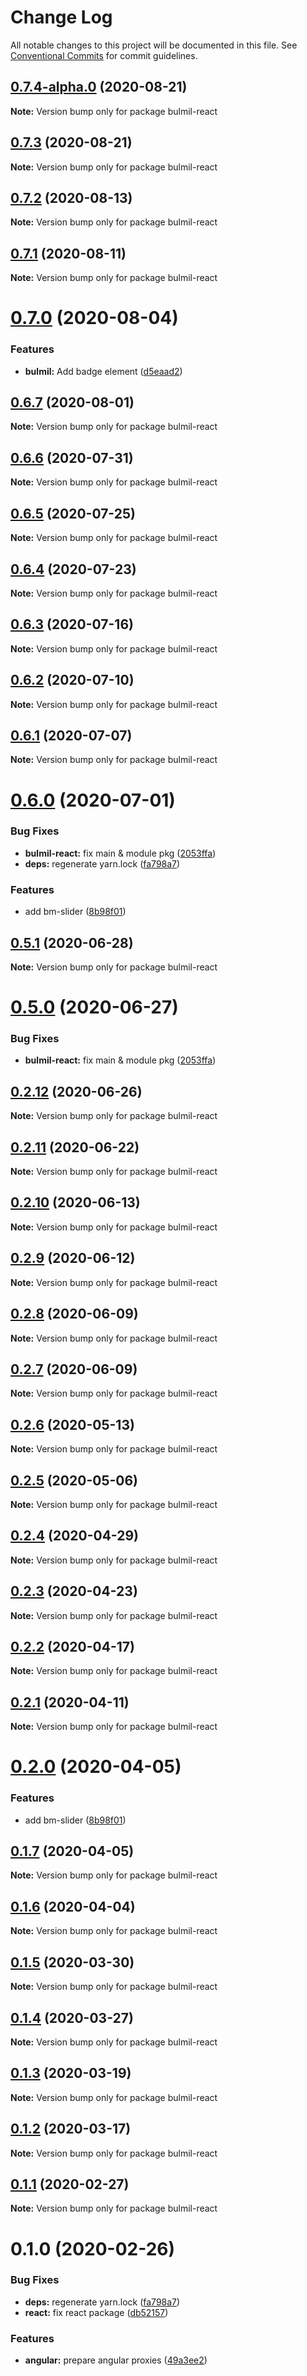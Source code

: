 # Change Log

All notable changes to this project will be documented in this file.
See [Conventional Commits](https://conventionalcommits.org) for commit guidelines.

## [0.7.4-alpha.0](https://github.com/gomah/bulmil/compare/v0.7.3...v0.7.4-alpha.0) (2020-08-21)

**Note:** Version bump only for package bulmil-react





## [0.7.3](https://github.com/gomah/bulmil/compare/v0.7.2...v0.7.3) (2020-08-21)

**Note:** Version bump only for package bulmil-react





## [0.7.2](https://github.com/gomah/bulmil/compare/v0.7.1...v0.7.2) (2020-08-13)

**Note:** Version bump only for package bulmil-react





## [0.7.1](https://github.com/gomah/bulmil/compare/v0.7.0...v0.7.1) (2020-08-11)

**Note:** Version bump only for package bulmil-react





# [0.7.0](https://github.com/gomah/bulmil/compare/v0.6.7...v0.7.0) (2020-08-04)


### Features

* **bulmil:** Add badge element ([d5eaad2](https://github.com/gomah/bulmil/commit/d5eaad2ecf2d0b66f120fe347cb15791c894db28))





## [0.6.7](https://github.com/gomah/bulmil/compare/v0.6.6...v0.6.7) (2020-08-01)

**Note:** Version bump only for package bulmil-react





## [0.6.6](https://github.com/gomah/bulmil/compare/v0.6.5...v0.6.6) (2020-07-31)

**Note:** Version bump only for package bulmil-react





## [0.6.5](https://github.com/gomah/bulmil/compare/v0.6.4...v0.6.5) (2020-07-25)

**Note:** Version bump only for package bulmil-react





## [0.6.4](https://github.com/gomah/bulmil/compare/v0.6.3...v0.6.4) (2020-07-23)

**Note:** Version bump only for package bulmil-react





## [0.6.3](https://github.com/gomah/bulmil/compare/v0.6.2...v0.6.3) (2020-07-16)

**Note:** Version bump only for package bulmil-react





## [0.6.2](https://github.com/gomah/bulmil/compare/v0.6.1...v0.6.2) (2020-07-10)

**Note:** Version bump only for package bulmil-react





## [0.6.1](https://github.com/gomah/bulmil/compare/v0.6.0...v0.6.1) (2020-07-07)

**Note:** Version bump only for package bulmil-react





# [0.6.0](https://github.com/gomah/bulmil/compare/v0.0.19...v0.6.0) (2020-07-01)


### Bug Fixes

* **bulmil-react:** fix main & module pkg ([2053ffa](https://github.com/gomah/bulmil/commit/2053ffafd0e8bafb59d57f3127fe7238c7b4a372))
* **deps:** regenerate yarn.lock ([fa798a7](https://github.com/gomah/bulmil/commit/fa798a78d54c7f5ef86a3044ca0324d3974b229f))


### Features

* add bm-slider ([8b98f01](https://github.com/gomah/bulmil/commit/8b98f01fe1abb5da7a9576a5579e038a0bf27cd6))





## [0.5.1](https://github.com/gomah/bulmil/compare/bulmil-react@0.5.0...bulmil-react@0.5.1) (2020-06-28)

**Note:** Version bump only for package bulmil-react





# [0.5.0](https://github.com/gomah/bulmil/compare/bulmil-react@0.2.12...bulmil-react@0.5.0) (2020-06-27)


### Bug Fixes

* **bulmil-react:** fix main & module pkg ([2053ffa](https://github.com/gomah/bulmil/commit/2053ffafd0e8bafb59d57f3127fe7238c7b4a372))





## [0.2.12](https://github.com/gomah/bulmil/compare/bulmil-react@0.2.11...bulmil-react@0.2.12) (2020-06-26)

**Note:** Version bump only for package bulmil-react





## [0.2.11](https://github.com/gomah/bulmil/compare/bulmil-react@0.2.10...bulmil-react@0.2.11) (2020-06-22)

**Note:** Version bump only for package bulmil-react





## [0.2.10](https://github.com/gomah/bulmil/compare/bulmil-react@0.2.9...bulmil-react@0.2.10) (2020-06-13)

**Note:** Version bump only for package bulmil-react





## [0.2.9](https://github.com/gomah/bulmil/compare/bulmil-react@0.2.8...bulmil-react@0.2.9) (2020-06-12)

**Note:** Version bump only for package bulmil-react





## [0.2.8](https://github.com/gomah/bulmil/compare/bulmil-react@0.2.7...bulmil-react@0.2.8) (2020-06-09)

**Note:** Version bump only for package bulmil-react





## [0.2.7](https://github.com/gomah/bulmil/compare/bulmil-react@0.2.6...bulmil-react@0.2.7) (2020-06-09)

**Note:** Version bump only for package bulmil-react





## [0.2.6](https://github.com/gomah/bulmil/compare/bulmil-react@0.2.5...bulmil-react@0.2.6) (2020-05-13)

**Note:** Version bump only for package bulmil-react





## [0.2.5](https://github.com/gomah/bulmil/compare/bulmil-react@0.2.4...bulmil-react@0.2.5) (2020-05-06)

**Note:** Version bump only for package bulmil-react





## [0.2.4](https://github.com/gomah/bulmil/compare/bulmil-react@0.2.3...bulmil-react@0.2.4) (2020-04-29)

**Note:** Version bump only for package bulmil-react





## [0.2.3](https://github.com/gomah/bulmil/compare/bulmil-react@0.2.2...bulmil-react@0.2.3) (2020-04-23)

**Note:** Version bump only for package bulmil-react





## [0.2.2](https://github.com/gomah/bulmil/compare/bulmil-react@0.2.1...bulmil-react@0.2.2) (2020-04-17)

**Note:** Version bump only for package bulmil-react





## [0.2.1](https://github.com/gomah/bulmil/compare/bulmil-react@0.2.0...bulmil-react@0.2.1) (2020-04-11)

**Note:** Version bump only for package bulmil-react





# [0.2.0](https://github.com/gomah/bulmil/compare/bulmil-react@0.1.7...bulmil-react@0.2.0) (2020-04-05)


### Features

* add bm-slider ([8b98f01](https://github.com/gomah/bulmil/commit/8b98f01fe1abb5da7a9576a5579e038a0bf27cd6))





## [0.1.7](https://github.com/gomah/bulmil/compare/bulmil-react@0.1.6...bulmil-react@0.1.7) (2020-04-05)

**Note:** Version bump only for package bulmil-react





## [0.1.6](https://github.com/gomah/bulmil/compare/bulmil-react@0.1.5...bulmil-react@0.1.6) (2020-04-04)

**Note:** Version bump only for package bulmil-react





## [0.1.5](https://github.com/gomah/bulmil/compare/bulmil-react@0.1.4...bulmil-react@0.1.5) (2020-03-30)

**Note:** Version bump only for package bulmil-react





## [0.1.4](https://github.com/gomah/bulmil/compare/bulmil-react@0.1.3...bulmil-react@0.1.4) (2020-03-27)

**Note:** Version bump only for package bulmil-react





## [0.1.3](https://github.com/gomah/bulmil/compare/bulmil-react@0.1.2...bulmil-react@0.1.3) (2020-03-19)

**Note:** Version bump only for package bulmil-react





## [0.1.2](https://github.com/gomah/bulmil/compare/bulmil-react@0.1.1...bulmil-react@0.1.2) (2020-03-17)

**Note:** Version bump only for package bulmil-react





## [0.1.1](https://github.com/gomah/bulmil/compare/bulmil-react@0.1.0...bulmil-react@0.1.1) (2020-02-27)

**Note:** Version bump only for package bulmil-react





# 0.1.0 (2020-02-26)


### Bug Fixes

* **deps:** regenerate yarn.lock ([fa798a7](https://github.com/gomah/bulmil/commit/fa798a78d54c7f5ef86a3044ca0324d3974b229f))
* **react:** fix react package ([db52157](https://github.com/gomah/bulmil/commit/db521578c720c177a1e91a572384307e96a7c88a))


### Features

* **angular:** prepare angular proxies ([49a3ee2](https://github.com/gomah/bulmil/commit/49a3ee2268f3ede07d432d0616fd8627ac7ec474))
